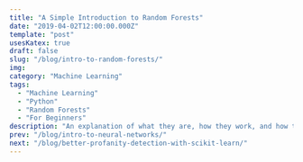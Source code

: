 ```yaml
---
title: "A Simple Introduction to Random Forests"
date: "2019-04-02T12:00:00.000Z"
template: "post"
usesKatex: true
draft: false
slug: "/blog/intro-to-random-forests/"
img:
category: "Machine Learning"
tags:
  - "Machine Learning"
  - "Python"
  - "Random Forests"
  - "For Beginners"
description: "An explanation of what they are, how they work, and how to implement one from scratch in Python."
prev: "/blog/intro-to-neural-networks/"
next: "/blog/better-profanity-detection-with-scikit-learn/"
---
```


